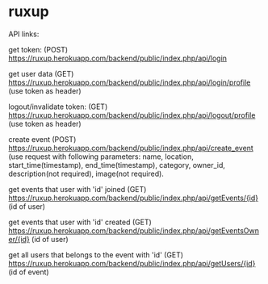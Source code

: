 # ruxup

API links:

get token: (POST) https://ruxup.herokuapp.com/backend/public/index.php/api/login

get user data (GET) https://ruxup.herokuapp.com/backend/public/index.php/api/login/profile (use token as header)

logout/invalidate token: (GET) https://ruxup.herokuapp.com/backend/public/index.php/api/logout/profile (use token as header)

create event (POST) https://ruxup.herokuapp.com/backend/public/index.php/api/create_event (use request with following parameters: name, location, start_time(timestamp), end_time(timestamp), category, owner_id, description(not required), image(not required).

get events that user with 'id' joined (GET) https://ruxup.herokuapp.com/backend/public/index.php/api/getEvents/{id} (id of user)

get events that user with 'id' created (GET) https://ruxup.herokuapp.com/backend/public/index.php/api/getEventsOwner/{id} (id of user)

get all users that belongs to the event with 'id' (GET) https://ruxup.herokuapp.com/backend/public/index.php/api/getUsers/{id} (id of event)


